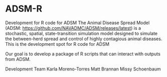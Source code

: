 # ADSM-R
Development for R code for ADSM
The Animal Disease Spread Model (ADSM: https://github.com/NAVADMC/ADSM/releases/latest) is a stochastic, spatial, state-transition simulation model designed to simulate the between-herd spread and control of highly contagious animal diseases. This is the development spot for R code for ADSM

Our goal is to develop a package of R scripts that can interact with outputs from ADSM.


Development Team
Karla Moreno-Torres
Matt Brannan
Missy Schoenbaum

